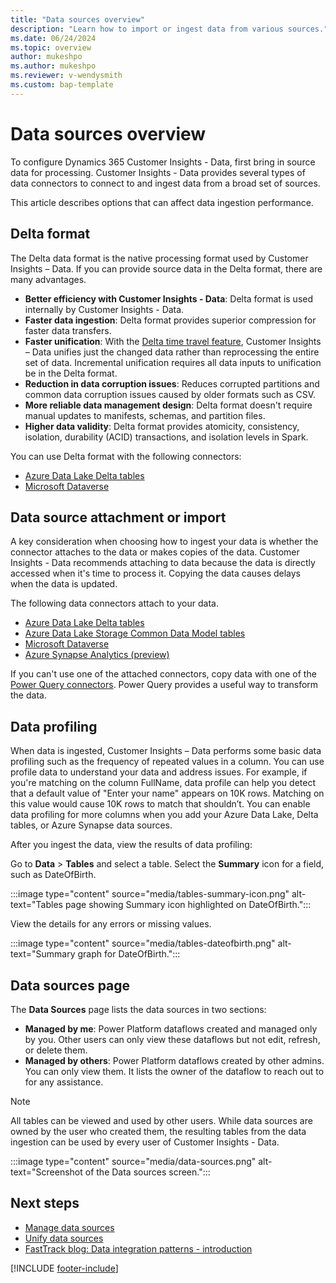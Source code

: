 ```yaml
---
title: "Data sources overview"
description: "Learn how to import or ingest data from various sources."
ms.date: 06/24/2024
ms.topic: overview
author: mukeshpo
ms.author: mukeshpo
ms.reviewer: v-wendysmith
ms.custom: bap-template
---
```


# Data sources overview

To configure Dynamics 365 Customer Insights - Data, first bring in source data for processing. Customer Insights - Data provides several types of data connectors to connect to and ingest data from a broad set of sources.

This article describes options that can affect data ingestion performance.

## Delta format

The Delta data format is the native processing format used by Customer Insights – Data. If you can provide source data in the Delta format, there are many advantages.

- **Better efficiency with Customer Insights - Data**: Delta format is used internally by Customer Insights - Data.
- **Faster data ingestion**: Delta format provides superior compression for faster data transfers.
- **Faster unification**: With the [Delta time travel feature](connect-delta-lake.md#delta-lake-time-travel-and-data-refreshes), Customer Insights – Data unifies just the changed data rather than reprocessing the entire set of data. Incremental unification requires all data inputs to unification be in the Delta format.
- **Reduction in data corruption issues**: Reduces corrupted partitions and common data corruption issues caused by older formats such as CSV.
- **More reliable data management design**: Delta format doesn't require manual updates to manifests, schemas, and partition files.
- **Higher data validity**: Delta format provides atomicity, consistency, isolation, durability (ACID) transactions, and isolation levels in Spark.

You can use Delta format with the following connectors:

- [Azure Data Lake Delta tables](connect-delta-lake.md)
- [Microsoft Dataverse](connect-dataverse.md)

## Data source attachment or import

A key consideration when choosing how to ingest your data is whether the connector attaches to the data or makes copies of the data. Customer Insights - Data recommends attaching to data because the data is directly accessed when it's time to process it. Copying the data causes delays when the data is updated.

The following data connectors attach to your data.

- [Azure Data Lake Delta tables](connect-delta-lake.md)
- [Azure Data Lake Storage Common Data Model tables](connect-common-data-model.md)
- [Microsoft Dataverse](connect-dataverse.md)
- [Azure Synapse Analytics (preview)](connect-synapse.md)

If you can't use one of the attached connectors, copy data with one of the [Power Query connectors](connect-power-query.md). Power Query provides a useful way to transform the data.

## Data profiling

When data is ingested, Customer Insights – Data performs some basic data profiling such as the frequency of repeated values in a column. You can use profile data to understand your data and address issues. For example, if you're matching on the column FullName, data profile can help you detect that a default value of "Enter your name" appears on 10K rows. Matching on this value would cause 10K rows to match that shouldn’t. You can enable data profiling for more columns when you add your Azure Data Lake, Delta tables, or Azure Synapse data sources.

After you ingest the data, view the results of data profiling:

Go to **Data** > **Tables** and select a table. Select the **Summary** icon for a field, such as DateOfBirth.

   :::image type="content" source="media/tables-summary-icon.png" alt-text="Tables page showing Summary icon highlighted on DateOfBirth.":::

View the details for any errors or missing values.

   :::image type="content" source="media/tables-dateofbirth.png" alt-text="Summary graph for DateOfBirth.":::

## Data sources page

The **Data Sources** page lists the data sources in two sections:

- **Managed by me**: Power Platform dataflows created and managed only by you. Other users can only view these dataflows but not edit, refresh, or delete them.
- **Managed by others**: Power Platform dataflows created by other admins. You can only view them. It lists the owner of the dataflow to reach out to for any assistance.

> [!NOTE]
> All tables can be viewed and used by other users. While data sources are owned by the user who created them, the resulting tables from the data ingestion can be used by every user of Customer Insights - Data.

:::image type="content" source="media/data-sources.png" alt-text="Screenshot of the Data sources screen.":::

## Next steps

- [Manage data sources](data-sources-manage.md)
- [Unify data sources](data-unification.md)
- [FastTrack blog: Data integration patterns - introduction](https://community.dynamics.com/blogs/post/?postid=f32d115e-d9cb-ee11-92bd-000d3a7e795a)

[!INCLUDE [footer-include](includes/footer-banner.md)]

